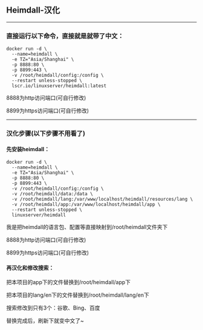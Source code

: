 ## Heimdall-汉化


***
### 直接运行以下命令，直接就是就带了中文：

```
docker run -d \
  --name=heimdall \
  -e TZ="Asia/Shanghai" \
  -p 8888:80 \
  -p 8899:443 \
  -v /root/heimdall/config:/config \
  --restart unless-stopped \
  lscr.io/linuxserver/heimdall:latest
```

8888为http访问端口(可自行修改)

8899为https访问端口(可自行修改)


***







### 汉化步骤(以下步骤不用看了)

#### 先安装heimdall：

```
docker run -d \
  --name=heimdall \
  -e TZ="Asia/Shanghai" \
  -p 8888:80 \
  -p 8899:443 \
  -v /root/heimdall/config:/config \
  -v /root/heimdall/data:/data \
  -v /root/heimdall/lang:/var/www/localhost/heimdall/resources/lang \
  -v /root/heimdall/app:/var/www/localhost/heimdall/app \
  --restart unless-stopped \
  linuxserver/heimdall
```
我是把heimdall的语言包、配置等直接映射到/root/heimdall文件夹下

8888为http访问端口(可自行修改)

8899为https访问端口(可自行修改)

#### 再汉化和修改搜索：

把本项目的app下的文件替换到/root/heimdall/app下

把本项目的lang/en下的文件替换到/root/heimdall/lang/en下

搜索修改到只有3个：谷歌、Bing、百度

替换完成后，刷新下就变中文了~
